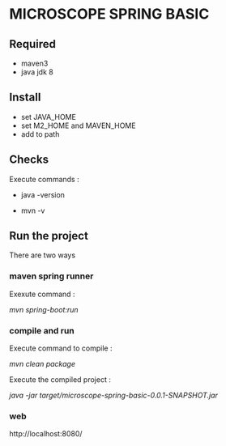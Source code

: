 # MICROSCOPE SPRING BASIC

## Required 
 - maven3
 - java jdk 8


## Install
 - set JAVA_HOME
 - set M2_HOME and MAVEN_HOME
 - add to path


## Checks

Execute commands :
  
  - java -version

  - mvn -v 


## Run the project

There are two ways


### maven spring runner

Exexute command : 

*mvn spring-boot:run*


### compile and run

Execute command to compile :

*mvn clean package*

Execute the compiled project :

*java -jar target/microscope-spring-basic-0.0.1-SNAPSHOT.jar*

### web

http://localhost:8080/